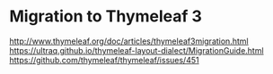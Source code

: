 # Migration to Thymeleaf 3

http://www.thymeleaf.org/doc/articles/thymeleaf3migration.html
https://ultraq.github.io/thymeleaf-layout-dialect/MigrationGuide.html
https://github.com/thymeleaf/thymeleaf/issues/451